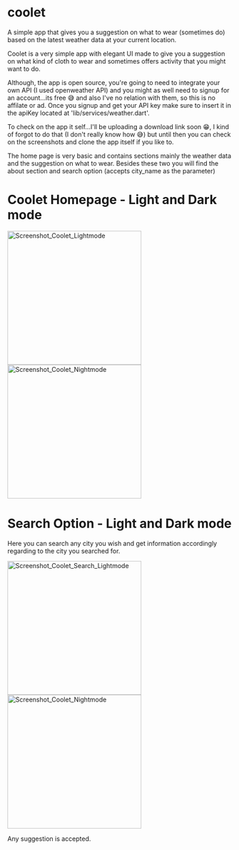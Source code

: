 # coolet

A simple app that gives you a suggestion on what to wear (sometimes do) based on the latest weather data at your current location.

Coolet is a very simple app with elegant UI made to give you a suggestion on what kind of cloth to wear and sometimes offers activity that you might want to do. 

Although, the app is open source, you're going to need to integrate your own API (I used openweather API) and you might as well need to signup for an account...its free 😅 and also I've no relation with them, so this is no affilate or ad. Once you signup and get your API key make sure to insert it in the apiKey located at 'lib/services/weather.dart'.

To check on the app it self...I'll be uploading a download link soon 😁, I kind of forgot to do that (I don't really know how 😅) but until then you can check on the screenshots and clone the app itself if you like to.


The home page is very basic and contains sections mainly the weather data and the suggestion on what to wear. Besides these two you will find the about section and search option (accepts city_name as the parameter)
<h1> Coolet Homepage - Light and Dark mode </h1>
<p float="left">
<img src="https://user-images.githubusercontent.com/72602331/150352790-2fdada3e-b874-426d-a457-d32a64dea341.jpg"  alt="Screenshot_Coolet_Lightmode"  width=300>
<img src="https://user-images.githubusercontent.com/72602331/150352774-7010a9f9-bb8a-47cc-a56c-e5e317bee894.jpg" alt="Screenshot_Coolet_Nightmode" width=300>
 </p>
 
<h1> Search Option - Light and Dark mode </h1>
<p>Here you can search any city you wish and get information accordingly regarding to the city you searched for. </p>
 <p float="left">
<img src="https://user-images.githubusercontent.com/72602331/150356979-3c5b12d1-a752-4022-b3ad-83f7dac116ef.jpg"  alt="Screenshot_Coolet_Search_Lightmode"  width=300>
<img src="https://user-images.githubusercontent.com/72602331/150356991-bf83ab61-dbba-4db8-a3a0-3d67e939dbd8.jpg" alt="Screenshot_Coolet_Nightmode" width=300>
 </p>
 
 Any suggestion is accepted. 
 
